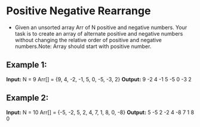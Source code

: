 # Positive Negative Rearrange
* Given an unsorted array Arr of N positive and negative numbers. Your task is to create an array of alternate positive and negative numbers without changing the relative order of positive and negative numbers.Note: Array should start with positive number.


## Example 1:
**Input:** 
N = 9
Arr[] = {9, 4, -2, -1, 5, 0, -5, -3, 2}
**Output:** 
9 -2 4 -1 5 -5 0 -3 2

## Example 2:
**Input:** 
N = 10
Arr[] = {-5, -2, 5, 2, 4, 7, 1, 8, 0, -8}
**Output:** 
5 -5 2 -2 4 -8 7 1 8 0 
